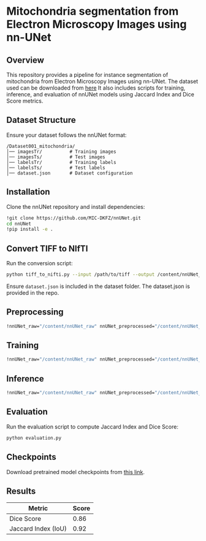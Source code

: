 # Mitochondria segmentation from Electron Microscopy Images using nn-UNet

## Overview
This repository provides a pipeline for instance segmentation of mitochondria from Electron Microscopy Images using nn-UNet. The dataset used can be downloaded from [here](https://www.epfl.ch/labs/cvlab/data/data-em/) It also includes scripts for training, inference, and evaluation of nnUNet models using Jaccard Index and Dice Score metrics.

## Dataset Structure
Ensure your dataset follows the nnUNet format:
```
/Dataset001_mitochondria/
│── imagesTr/          # Training images
│── imagesTs/          # Test images
│── labelsTr/          # Training labels
│── labelsTs/          # Test labels
│── dataset.json       # Dataset configuration
```

## Installation
Clone the nnUNet repository and install dependencies:
```bash
!git clone https://github.com/MIC-DKFZ/nnUNet.git
cd nnUNet
!pip install -e .
```

## Convert TIFF to NIfTI
Run the conversion script:
```bash
python tiff_to_nifti.py --input /path/to/tiff --output /content/nnUNet_raw/Dataset001_mitochondria
```
Ensure `dataset.json` is included in the dataset folder. The dataset.json is provided in the repo.

## Preprocessing
```bash
!nnUNet_raw="/content/nnUNet_raw" nnUNet_preprocessed="/content/nnUNet_preprocessed" nnUNet_results="/content/drive/MyDrive/nnUNet_results" nnUNetv2_plan_and_preprocess -d 1 --verify_dataset_integrity
```

## Training
```bash
!nnUNet_raw="/content/nnUNet_raw" nnUNet_preprocessed="/content/nnUNet_preprocessed" nnUNet_results="/content/drive/MyDrive/nnUNet_results" nnUNetv2_train 1 2d 0 --val_best --c
```

## Inference
```bash
!nnUNet_raw="/content/nnUNet_raw" nnUNet_preprocessed="/content/nnUNet_preprocessed" nnUNet_results="/content/drive/MyDrive/nnUNet_results" nnUNet_predict -i /content/nnUNet_raw/Dataset001_mitochondria/imagesTs -o /content/nnUNet_raw/Dataset001_mitochondria/predictionTs -d 1 -c 2d -f 0 -chk checkpoint_best.pth
```

## Evaluation
Run the evaluation script to compute Jaccard Index and Dice Score:
```bash
python evaluation.py
```

## Checkpoints
Download pretrained model checkpoints from [this link](https://drive.google.com/file/d/1-bNrW_EOqXJvxymwArBw-Jfd6-qHP1Ax/view?usp=sharing).

## Results
| Metric              | Score  |
|--------------------|--------|
| Dice Score        | 0.86   |
| Jaccard Index (IoU) | 0.92   |
